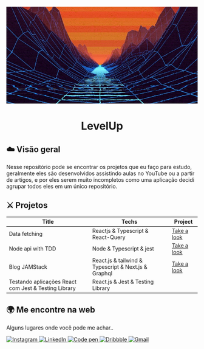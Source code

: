 ![Logo of the project](./docs/imagens/levelup.png)

<h1 align="center" text-align="center">LevelUp</h2>

## ☁️ Visão geral

Nesse repositório pode se encontrar os projetos que eu faço para estudo, geralmente eles são desenvolvidos assistindo aulas no YouTube ou a partir de artigos, e por eles serem muito incompletos como uma aplicação decidi agrupar todos eles em um único repositório.




## ⚔️ Projetos

|Title|Techs|Project|
|-----|-----|-------|
|Data fetching| Reactjs & Typescript & React-Query | <a href="./projects/data-fetching">Take a look</a>|
|Node api with TDD| Node & Typescript & jest | <a href="./projects/node-api-with-tdd">Take a look</a> |
|Blog JAMStack | React.js & tailwind & Typescript & Next.js & Graphql | <a href="./projects/app-jamstack">Take a look</a>|
|Testando aplicações React com Jest & Testing Library | React.js & Jest & Testing Library | <a href=".projects/react-unit-test"></a>|


## 🌍 Me encontre na web

  Alguns lugares onde você pode me achar..

<a href="https://www.instagram.com/lucasfernando.dev/" target="_blank">
  <img src="https://img.shields.io/badge/Instagram-E4405F?style=for-the-badge&logo=instagram&logoColor=white" alt="Instagram"/>
</a>
<a href="https://www.linkedin.com/in/frontlucasfernandodev/" target="_blank">
  <img src="https://img.shields.io/badge/LinkedIn-0077B5?style=for-the-badge&logo=linkedin&logoColor=white" alt="LinkedIn"/>
  </a>
<a href="https://codepen.io/lucasfernandodev" target="_blank">
  <img src="https://img.shields.io/badge/Codepen-000000?style=for-the-badge&logo=codepen&logoColor=white" alt="Code pen"/>
</a>
<a href="https://dribbble.com/lucasfernandodev">
  <img src="https://img.shields.io/badge/Dribbble-EA4C89?style=for-the-badge&logo=dribbble&logoColor=white" alt="Dribbble"/>
</a>
<a href="mailto:lucasfernando.dev@gmail.com" target="_blank">
  <img src="https://img.shields.io/badge/Gmail-D14836?style=for-the-badge&logo=gmail&logoColor=white" alt="Gmail"/>
</a>
